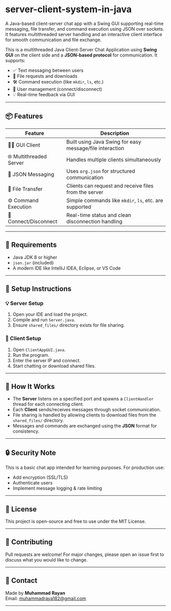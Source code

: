 # server-client-system-in-java
A Java-based client-server chat app with a Swing GUI supporting real-time messaging, file transfer, and command execution using JSON over sockets. It features multithreaded server handling and an interactive client interface for smooth communication and file exchange.

This is a multithreaded Java Client-Server Chat Application using **Swing GUI** on the client side and a **JSON-based protocol** for communication. It supports:

- ✅ Text messaging between users
- 📁 File requests and downloads
- 🛠️ Command execution (like `mkdir`, `ls`, etc.)
- 🚫 User management (connect/disconnect)
- 💡 Real-time feedback via GUI

---

## 📦 Features

| Feature                | Description                                              |
|------------------------|----------------------------------------------------------|
| 🧑‍💻 GUI Client           | Built using Java Swing for easy message/file interaction |
| 🌐 Multithreaded Server | Handles multiple clients simultaneously                 |
| 📩 JSON Messaging       | Uses `org.json` for structured communication            |
| 📁 File Transfer        | Clients can request and receive files from the server   |
| ⚙️ Command Execution     | Simple commands like `mkdir`, `ls`, etc. are supported |
| 🔌 Connect/Disconnect   | Real-time status and clean disconnection handling       |

---

## 🧰 Requirements

- Java JDK 8 or higher
- `json.jar` (included)
- A modern IDE like IntelliJ IDEA, Eclipse, or VS Code

---

## 🔧 Setup Instructions

### 💡 Server Setup

1. Open your IDE and load the project.
2. Compile and run `Server.java`.
3. Ensure `shared_files/` directory exists for file sharing.

### 💬 Client Setup

1. Open `ClientAppGUI.java`.
2. Run the program.
3. Enter the server IP and connect.
4. Start chatting or download shared files.

---

## 📎 How It Works

- The **Server** listens on a specified port and spawns a `ClientHandler` thread for each connecting client.
- Each **Client** sends/receives messages through socket communication.
- File sharing is handled by allowing clients to download files from the `shared_files/` directory.
- Messages and commands are exchanged using the **JSON** format for consistency.

---

## 🔒 Security Note

This is a basic chat app intended for learning purposes. For production use:
- Add encryption (SSL/TLS)
- Authenticate users
- Implement message logging & rate limiting

---

## 📄 License

This project is open-source and free to use under the MIT License.

---

## 🤝 Contributing

Pull requests are welcome! For major changes, please open an issue first to discuss what you would like to change.

---

## 📧 Contact

Made by **Muhammad Rayan**  
Email: [muhammadraya182@gmail.com](mailto:muhammadraya182@gmail.com)  

---

